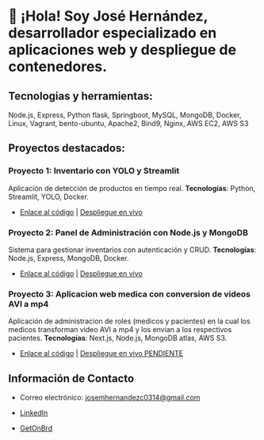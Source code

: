 # 👋 ¡Hola! Soy José Hernández, desarrollador especializado en aplicaciones web y despliegue de contenedores.

## Tecnologias y herramientas:

Node.js, Express, Python flask, Springboot, MySQL, MongoDB, Docker, Linux, Vagrant,  bento-ubuntu, Apache2, Bind9, Nginx, AWS EC2, AWS S3

## Proyectos destacados:

### Proyecto 1: Inventario con YOLO y Streamlit
Aplicación de detección de productos en tiempo real. **Tecnologías**: Python, Streamlit, YOLO, Docker.
- [Enlace al código](URL) | [Despliegue en vivo](URL)

### Proyecto 2: Panel de Administración con Node.js y MongoDB
Sistema para gestionar inventarios con autenticación y CRUD. **Tecnologías**: Node.js, Express, MongoDB, Docker.
- [Enlace al código](URL) | [Despliegue en vivo](URL)

### Proyecto 3: Aplicacion web medica con conversion de videos AVI a mp4
Aplicación de administracion de roles (medicos y pacientes) en la cual los medicos transforman video AVI a mp4 y los envian a los respectivos pacientes. **Tecnologías**: Next.js, Node.js, MongoDB atlas, AWS S3.
- [Enlace al código](https://github.com/josemhc/Proyecto-Informatico.git) | [Despliegue en vivo PENDIENTE](URL)


## Información de Contacto

- Correo electrónico: josemhernandezc0314@gmail.com

- [LinkedIn](https://www.linkedin.com/in/jose-hern%C3%A1ndez-3a8ba5335/)
  
- [GetOnBrd](https://www.getonbrd.com/p/jose-hernandez-edc2)
  

